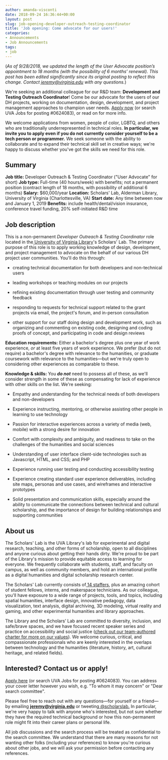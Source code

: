 ```yaml
---
author: amanda-visconti
date: 2018-09-24 16:36:44+00:00
layout: post
slug: job-opening-developer-outreach-testing-coordinator
title: 'Job opening: Come advocate for our users!'
categories:
- Announcements
- Job Announcements
tags:
- job
---
```


(_As of 9/28/2018, we updated the length of the User Advocate position’s appointment to 18 months (with the possibility of 6 months’ renewal). This post has been edited significantly since its original posting to reflect this change. Contact jeremy@virginia.edu with any questions._)

We're seeking an additional colleague for our R&D team: **Development and Testing Outreach Coordinator**! Come be our advocate for the users of our DH projects, working on documentation, design, development, and project management approaches to champion user needs. [Apply now](http://jobs.virginia.edu/applicants/Central?quickFind=85543) (or search UVA Jobs for posting #0624083), or read on for more info.

We welcome applications from women, people of color, LGBTQ, and others who are traditionally underrepresented in technical roles. **In particular, we invite you to apply even if you do not currently consider yourself to be a tech person or programmer.** We seek someone with the ability to collaborate and to expand their technical skill set in creative ways; we're happy to discuss whether you've got the skills we need for this role.


## **Summary**


**Job title:** Developer Outreach & Testing Coordinator ("User Advocate" for short)
**Job type:** Full-time (40 hours/week) with benefits; not a permanent position (contract length of 18 months, with possibility of additional 6 months)
**Salary:** $60,000/year
**Location:** Scholars' Lab, Alderman Library, University of Virginia (Charlottesville, VA)
**Start date:** Any time between now and January 1, 2019
**Benefits:** include health/dental/vision insurance, conference travel funding, 20% self-initiated R&D time



## **Job description**


This is a non-permanent _Developer Outreach & Testing Coordinator_ role located in the[ University of Virginia Library](http://library.virginia.edu)'s Scholars' Lab. The primary purpose of this role is to apply working knowledge of design, development, and project management to advocate on the behalf of our various DH project user communities. You'll do this through:



 	
  * creating technical documentation for both developers and non-technical users

 	
  * leading workshops or teaching modules on our projects

 	
  * refining existing documentation through user testing and community feedback

 	
  * responding to requests for technical support related to the grant projects via email, the project's forum, and in-person consultation

 	
  * other support for our staff doing design and development work, such as organizing and commenting on existing code, designing and coding proofs of concept, and participating in code and design reviews


**Education requirements:** Either a bachelor's degree plus one year of work experience, _or_ at least five years of work experience. We prefer (but do not require) a bachelor's degree with relevance to the humanities, or graduate coursework with relevance to the humanities—but we're truly open to considering other experiences as comparable to these.

**Knowledge & skills:** You _**do not**_ need to possess all of these, as we'll consider strength in some of these as compensating for lack of experience with other skills on the list. We're seeking:



 	
  * Empathy and understanding for the technical needs of both developers and non-developers

 	
  * Experience instructing, mentoring, or otherwise assisting other people in learning to use technology

 	
  * Passion for interactive experiences across a variety of media (web, mobile) with a strong desire for innovation

 	
  * Comfort with complexity and ambiguity, and readiness to take on the challenges of the humanities and social sciences

 	
  * Understanding of user interface client-side technologies such as Javascript, HTML, and CSS; and PHP

 	
  * Experience running user testing and conducting accessibility testing

 	
  * Experience creating standard user experience deliverables, including site maps, personas and use cases, and wireframes and interactive prototypes

 	
  * Solid presentation and communication skills, especially around the ability to communicate the connections between technical and cultural scholarship, and the importance of design for building relationships and supporting communities




## **About us**


The Scholars' Lab is the UVA Library's lab for experimental and digital research, teaching, and other forms of scholarship, open to all disciplines and anyone curious about getting their hands dirty. We're proud to be part of the Library's mission to provide equitable access to learning for everyone. We frequently collaborate with students, staff, and faculty on campus, as well as community members, and hold an international profile as a digital humanities and digital scholarship research center.

The Scholars' Lab currently consists of[ 14 staffers](http://scholarslab.org/people/), plus an amazing cohort of student fellows, interns, and makerspace technicians. As our colleague, you'll have exposure to a wide range of projects, tools, and topics, including spatial humanities, interface design, innovative pedagogy, data visualization, text analysis, digital archiving, 3D modeling, virtual reality and gaming, and other experimental humanities and library approaches.

The Library and the Scholars’ Lab are committed to diversity, inclusion, and safe/brave spaces, and we have focused recent speaker series and practice on accessibility and social justice ([check out our team-authored charter for more on our values](http://scholarslab.org/about/charter/)). We welcome curious, critical, and compassionate professionals who are keenly interested in the overlaps between technology and the humanities (literature, history, art, cultural heritage, and related fields).


## **Interested? Contact us or apply!**


[Apply here](http://jobs.virginia.edu/applicants/Central?quickFind=85543) (or search UVA Jobs for posting #0624083). You can address your cover letter however you wish, e.g. "To whom it may concern" or "Dear search committee".

Please feel free to reach out with any questions—for yourself or a friend—by emailing **jeremy@virginia.edu** or tweeting[ @scholarslab.](http://www.twitter.com/scholarslab) In particular, we're very happy to talk with anyone who's interested, but not sure whether they have the required technical background or how this non-permanent role might fit into their career plans or personal life.

All job discussions and the search process will be treated as confidential to the search committee. We understand that there are many reasons for not wanting other folks (including your references) to know you're curious about other jobs, and we will ask your permission before contacting any references.
